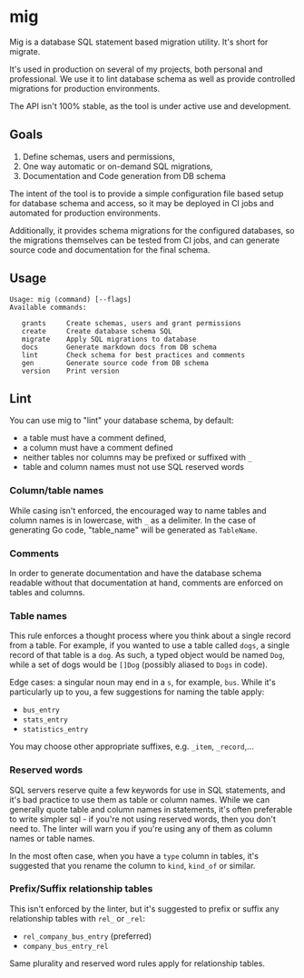 # mig

Mig is a database SQL statement based migration utility. It's short for migrate.

It's used in production on several of my projects, both personal and
professional. We use it to lint database schema as well as provide
controlled migrations for production environments.

The API isn't 100% stable, as the tool is under active use and development.

## Goals

1. Define schemas, users and permissions,
2. One way automatic or on-demand SQL migrations,
3. Documentation and Code generation from DB schema

The intent of the tool is to provide a simple configuration file based
setup for database schema and access, so it may be deployed in CI jobs
and automated for production environments.

Additionally, it provides schema migrations for the configured databases,
so the migrations themselves can be tested from CI jobs, and can generate
source code and documentation for the final schema.

## Usage

~~~text
Usage: mig (command) [--flags]
Available commands:

   grants     Create schemas, users and grant permissions
   create     Create database schema SQL
   migrate    Apply SQL migrations to database
   docs       Generate markdown docs from DB schema
   lint       Check schema for best practices and comments
   gen        Generate source code from DB schema
   version    Print version
~~~

## Lint

You can use mig to "lint" your database schema, by default:

- a table must have a comment defined,
- a column must have a comment defined
- neither tables nor columns may be prefixed or suffixed with `_`
- table and column names must not use SQL reserved words

### Column/table names

While casing isn't enforced, the encouraged way to name tables and column
names is in lowercase, with `_` as a delimiter. In the case of generating
Go code, "table_name" will be generated as `TableName`.

### Comments

In order to generate documentation and have the database schema readable
without that documentation at hand, comments are enforced on tables and
columns.

### Table names

This rule enforces a thought process where you think about a single
record from a table. For example, if you wanted to use a table called
`dogs`, a single record of that table is a `dog`. As such, a typed object
would be named `Dog`, while a set of dogs would be `[]Dog` (possibly
aliased to `Dogs` in code).

Edge cases: a singular noun may end in a `s`, for example, `bus`. While
it's particularly up to you, a few suggestions for naming the table
apply:

- `bus_entry`
- `stats_entry`
- `statistics_entry`

You may choose other appropriate suffixes, e.g. `_item`, `_record`,...

### Reserved words

SQL servers reserve quite a few keywords for use in SQL statements, and
it's bad practice to use them as table or column names. While we can
generally quote table and column names in statements, it's often
preferable to write simpler sql - if you're not using reserved words,
then you don't need to. The linter will warn you if you're using any of
them as column names or table names.

In the most often case, when you have a `type` column in tables, it's
suggested that you rename the column to `kind`, `kind_of` or similar.

### Prefix/Suffix relationship tables

This isn't enforced by the linter, but it's suggested to prefix or suffix
any relationship tables with `rel_` or `_rel`:

- `rel_company_bus_entry` (preferred)
- `company_bus_entry_rel`

Same plurality and reserved word rules apply for relationship tables.

